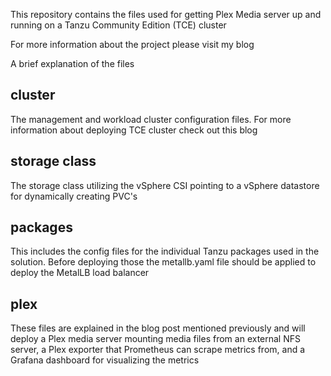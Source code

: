 This repository contains the files used for getting Plex Media server up and running on a Tanzu Community Edition (TCE) cluster

For more information about the project please visit my blog

A brief explanation of the files

## cluster

The management and workload cluster configuration files. For more information about deploying TCE cluster check out this blog

## storage class

The storage class utilizing the vSphere CSI pointing to a vSphere datastore for dynamically creating PVC's

## packages

This includes the config files for the individual Tanzu packages used in the solution. Before deploying those the metallb.yaml file should be applied to deploy the MetalLB load balancer

## plex

These files are explained in the blog post mentioned previously and will deploy a Plex media server mounting media files from an external NFS server, a Plex exporter that Prometheus can scrape metrics from, and a Grafana dashboard for visualizing the metrics